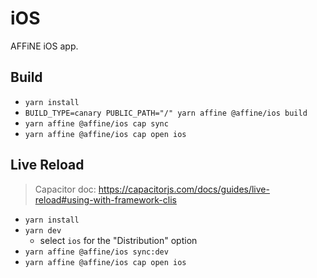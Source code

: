 # iOS

AFFiNE iOS app.

## Build

- `yarn install`
- `BUILD_TYPE=canary PUBLIC_PATH="/" yarn affine @affine/ios build`
- `yarn affine @affine/ios cap sync`
- `yarn affine @affine/ios cap open ios`

## Live Reload

> Capacitor doc: https://capacitorjs.com/docs/guides/live-reload#using-with-framework-clis

- `yarn install`
- `yarn dev`
  - select `ios` for the "Distribution" option
- `yarn affine @affine/ios sync:dev`
- `yarn affine @affine/ios cap open ios`
